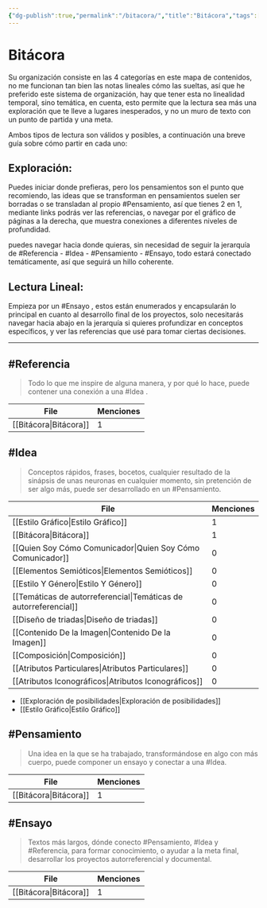 ```yaml
---
{"dg-publish":true,"permalink":"/bitacora/","title":"Bitácora","tags":["Referencia","Idea","Pensamiento","Ensayo"],"created":"2023-04-21T15:36:09.876-05:00","updated":"2023-04-25T13:44:14.102-05:00"}
---
```



# Bitácora

Su organización consiste en las 4 categorías en este mapa de contenidos, no me funcionan tan bien las notas lineales cómo las sueltas, así que he preferido este sistema de organización, hay que tener esta no linealidad temporal, sino temática, en cuenta, esto permite que la lectura sea más una exploración que te lleve a lugares inesperados, y no un muro de texto con un punto de partida y una meta.

Ambos tipos de lectura son válidos y posibles, a continuación una breve guía sobre cómo partir en cada uno:

## Exploración:

Puedes iniciar donde prefieras, pero los pensamientos son el punto que recomiendo, las ideas que se transforman en pensamientos suelen ser borradas o se transladan al propio #Pensamiento, así que tienes 2 en 1, mediante links podrás ver las referencias, o navegar por el gráfico de páginas a la derecha, que muestra conexiones a diferentes niveles de profundidad.

puedes navegar hacia donde quieras, sin necesidad de seguir la jerarquía de #Referencia - #Idea - #Pensamiento - #Ensayo, todo estará conectado temáticamente, así que seguirá un hillo coherente.

## Lectura Lineal:

Empieza por un #Ensayo , estos están enumerados y encapsularán lo principal en cuanto al desarrollo final de los proyectos, solo necesitarás navegar hacia abajo en la jerarquía si quieres profundizar en conceptos específicos, y ver las referencias que usé para tomar ciertas decisiones.

- - - 

## #Referencia

> Todo lo que me inspire de alguna manera, y por qué lo hace, puede contener una conexión a una #Idea .

| File                      | Menciones |
| ------------------------- | --------- |
| [[Bitácora\|Bitácora]] | 1         |


## #Idea

> Conceptos rápidos, frases, bocetos, cualquier resultado de la sinápsis de unas neuronas en cualquier momento, sin pretención de ser algo más, puede ser desarrollado en un #Pensamiento.

| File                                                                | Menciones |
| ------------------------------------------------------------------- | --------- |
| [[Estilo Gráfico\|Estilo Gráfico]]                               | 1         |
| [[Bitácora\|Bitácora]]                                           | 1         |
| [[Quien Soy Cómo Comunicador\|Quien Soy Cómo Comunicador]]       | 0         |
| [[Elementos Semióticos\|Elementos Semióticos]]                   | 0         |
| [[Estilo Y Género\|Estilo Y Género]]                             | 0         |
| [[Temáticas de autorreferencial\|Temáticas de autorreferencial]] | 0         |
| [[Diseño de triadas\|Diseño de triadas]]                         | 0         |
| [[Contenido De la Imagen\|Contenido De la Imagen]]               | 0         |
| [[Composición\|Composición]]                                     | 0         |
| [[Atributos Particulares\|Atributos Particulares]]               | 0         |
| [[Atributos Iconográficos\|Atributos Iconográficos]]             | 0         |


- [[Exploración de posibilidades\|Exploración de posibilidades]]
- [[Estilo Gráfico\|Estilo Gráfico]]

## #Pensamiento

> Una idea en la que se ha trabajado, transformándose en algo con más cuerpo, puede componer un ensayo y conectar a una #Idea.

| File                      | Menciones |
| ------------------------- | --------- |
| [[Bitácora\|Bitácora]] | 1         |


## #Ensayo

> Textos más largos, dónde conecto #Pensamiento, #Idea y #Referencia, para formar conocimiento, o ayudar a la meta final, desarrollar los proyectos autorreferencial y documental.

| File                      | Menciones |
| ------------------------- | --------- |
| [[Bitácora\|Bitácora]] | 1         |


